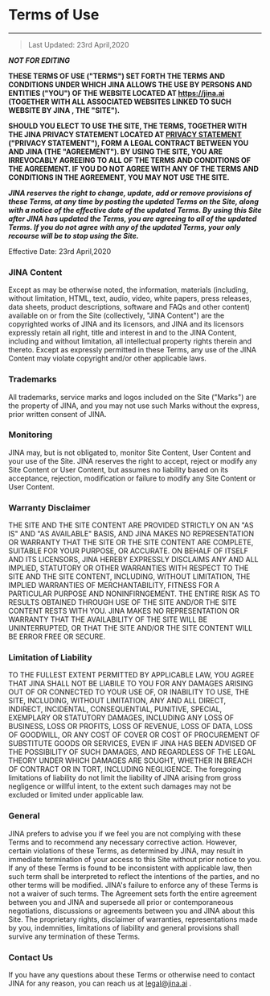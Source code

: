 # Terms of Use
----
> Last Updated: 23rd April,2020

***NOT FOR EDITING***

**THESE TERMS OF USE ("TERMS") SET FORTH THE TERMS AND CONDITIONS UNDER WHICH JINA ALLOWS THE USE BY PERSONS AND ENTITIES ("YOU") OF THE WEBSITE LOCATED AT https://jina.ai (TOGETHER WITH ALL ASSOCIATED WEBSITES LINKED TO SUCH WEBSITE BY JINA , THE "SITE").**

**SHOULD YOU ELECT TO USE THE SITE, THE TERMS, TOGETHER WITH THE JINA PRIVACY STATEMENT LOCATED AT [PRIVACY STATEMENT](https://github.com/jina-ai/legal/blob/master/privacy.md) ("PRIVACY STATEMENT"), FORM A LEGAL CONTRACT BETWEEN YOU AND JINA (THE "AGREEMENT"). BY USING THE SITE, YOU ARE IRREVOCABLY AGREEING TO ALL OF THE TERMS AND CONDITIONS OF THE AGREEMENT. IF YOU DO NOT AGREE WITH ANY OF THE TERMS AND CONDITIONS IN THE AGREEMENT, YOU MAY NOT USE THE SITE.**

***JINA reserves the right to change, update, add or remove provisions of these Terms, at any time by posting the updated Terms on the Site, along with a notice of the effective date of the updated Terms. By using this Site after JINA has updated the Terms, you are agreeing to all of the updated Terms. If you do not agree with any of the updated Terms, your only recourse will be to stop using the Site.***

Effective Date: 23rd April,2020

### JINA Content
Except as may be otherwise noted, the information, materials (including, without limitation, HTML, text, audio, video, white papers, press releases, data sheets, product descriptions, software and FAQs and other content) available on or from the Site (collectively, "JINA Content") are the copyrighted works of JINA and its licensors, and JINA and its licensors expressly retain all right, title and interest in and to the JINA Content, including and without limitation, all intellectual property rights therein and thereto. Except as expressly permitted in these Terms, any use of the JINA Content may violate copyright and/or other applicable laws.

### Trademarks 
All trademarks, service marks and logos included on the Site ("Marks") are the property of JINA, and you may not use such Marks without the express, prior written consent of JINA.

### Monitoring
JINA may, but is not obligated to, monitor Site Content, User Content and your use of the Site. JINA reserves the right to accept, reject or modify any Site Content or User Content, but assumes no liability based on its acceptance, rejection, modification or failure to modify any Site Content or User Content.

### Warranty Disclaimer
THE SITE AND THE SITE CONTENT ARE PROVIDED STRICTLY ON AN "AS IS" AND "AS AVAILABLE" BASIS, AND JINA MAKES NO REPRESENTATION OR WARRANTY THAT THE SITE OR THE SITE CONTENT ARE COMPLETE, SUITABLE FOR YOUR PURPOSE, OR ACCURATE. ON BEHALF OF ITSELF AND ITS LICENSORS, JINA HEREBY EXPRESSLY DISCLAIMS ANY AND ALL IMPLIED, STATUTORY OR OTHER WARRANTIES WITH RESPECT TO THE SITE AND THE SITE CONTENT, INCLUDING, WITHOUT LIMITATION, THE IMPLIED WARRANTIES OF MERCHANTABILITY, FITNESS FOR A PARTICULAR PURPOSE AND NONINFIRNGEMENT. THE ENTIRE RISK AS TO RESULTS OBTAINED THROUGH USE OF THE SITE AND/OR THE SITE CONTENT RESTS WITH YOU. JINA MAKES NO REPRESENTATION OR WARRANTY THAT THE AVAILABILITY OF THE SITE WILL BE UNINTERRUPTED, OR THAT THE SITE AND/OR THE SITE CONTENT WILL BE ERROR FREE OR SECURE.

### Limitation of Liability 
TO THE FULLEST EXTENT PERMITTED BY APPLICABLE LAW, YOU AGREE THAT JINA SHALL NOT BE LIABILE TO YOU FOR ANY DAMAGES ARISING OUT OF OR CONNECTED TO YOUR USE OF, OR INABILITY TO USE, THE SITE, INCLUDING, WITHOUT LIMITATION, ANY AND ALL DIRECT, INDIRECT, INCIDENTAL, CONSEQUENTIAL, PUNITIVE, SPECIAL, EXEMPLARY OR STATUTORY DAMAGES, INCLUDING ANY LOSS OF BUSINESS, LOSS OR PROFITS, LOSS OF REVENUE, LOSS OF DATA, LOSS OF GOODWILL, OR ANY COST OF COVER OR COST OF PROCUREMENT OF SUBSTITUTE GOODS OR SERVICES, EVEN IF JINA HAS BEEN ADVISED OF THE POSSIBILITY OF SUCH DAMAGES, AND REGARDLESS OF THE LEGAL THEORY UNDER WHICH DAMAGES ARE SOUGHT, WHETHER IN BREACH OF CONTRACT OR IN TORT, INCLUDING NEGLIGENCE. The foregoing limitations of liability do not limit the liability of JINA arising from gross negligence or willful intent, to the extent such damages may not be excluded or limited under applicable law.

### General
JINA prefers to advise you if we feel you are not complying with these Terms and to recommend any necessary corrective action. However, certain violations of these Terms, as determined by JINA, may result in immediate termination of your access to this Site without prior notice to you. If any of these Terms is found to be inconsistent with applicable law, then such term shall be interpreted to reflect the intentions of the parties, and no other terms will be modified. JINA's failure to enforce any of these Terms is not a waiver of such terms. The Agreement sets forth the entire agreement between you and JINA and supersede all prior or contemporaneous negotiations, discussions or agreements between you and JINA about this Site. The proprietary rights, disclaimer of warranties, representations made by you, indemnities, limitations of liability and general provisions shall survive any termination of these Terms.

### Contact Us
If you have any questions about these Terms or otherwise need to contact JINA for any reason, you can reach us at legal@jina.ai .
